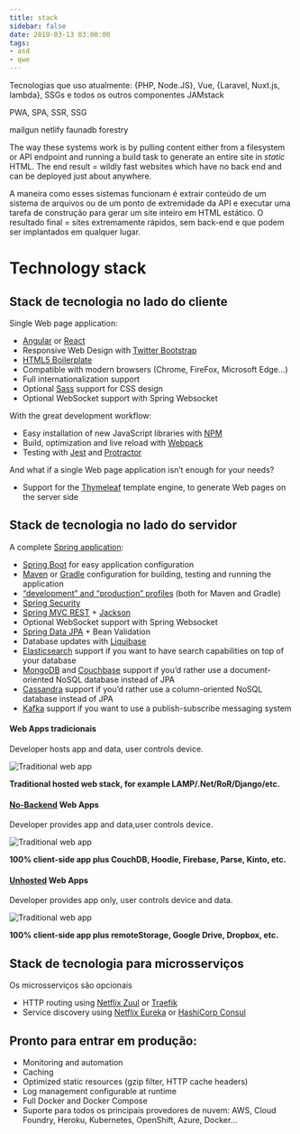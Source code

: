 ```yaml
---
title: stack
sidebar: false
date: 2019-03-13 03:00:00
tags:
- asd
- qwe
---
```


Tecnologias que uso atualmente: {PHP, Node.JS}, Vue, {Laravel, Nuxt.js, lambda}, SSGs e todos os outros componentes JAMstack

PWA, SPA, SSR, SSG

mailgun
netlify
faunadb
forestry

The way these systems work is by pulling content either from a filesystem or API endpoint and running a build task to generate an entire site in *static* HTML. The end result = wildly fast websites which have no back end and can be deployed just about anywhere.


A maneira como esses sistemas funcionam é extrair conteúdo de um sistema de arquivos ou de um ponto de extremidade da API e executar uma tarefa de construção para gerar um site inteiro em HTML estático. O resultado final = sites extremamente rápidos, sem back-end e que podem ser implantados em qualquer lugar.

# Technology stack

## Stack de tecnologia no lado do cliente

Single Web page application:

- [Angular](https://angular.io/) or [React](https://reactjs.org/)
- Responsive Web Design with [Twitter Bootstrap](https://getbootstrap.com/)
- [HTML5 Boilerplate](http://html5boilerplate.com/)
- Compatible with modern browsers (Chrome, FireFox, Microsoft Edge…)
- Full internationalization support
- Optional [Sass](https://www.npmjs.com/package/node-sass) support for CSS design
- Optional WebSocket support with Spring Websocket

With the great development workflow:

- Easy installation of new JavaScript libraries with [NPM](https://www.npmjs.com/get-npm)
- Build, optimization and live reload with [Webpack](https://webpack.js.org/)
- Testing with [Jest](https://facebook.github.io/jest/) and [Protractor](http://www.protractortest.org/)

And what if a single Web page application isn’t enough for your needs?

- Support for the [Thymeleaf](http://www.thymeleaf.org/) template engine, to generate Web pages on the server side


## Stack de tecnologia no lado do servidor

A complete [Spring application](https://spring.io/):

- [Spring Boot](https://projects.spring.io/spring-boot/) for easy application configuration
- [Maven](https://maven.apache.org/) or [Gradle](http://www.gradle.org/) configuration for building, testing and running the application
- [“development” and “production” profiles](https://www.jhipster.tech/profiles/) (both for Maven and Gradle)
- [Spring Security](https://docs.spring.io/spring-security/site/index.html)
- [Spring MVC REST](https://spring.io/guides/gs/rest-service/) + [Jackson](https://github.com/FasterXML/jackson)
- Optional WebSocket support with Spring Websocket
- [Spring Data JPA](https://projects.spring.io/spring-data-jpa/) + Bean Validation
- Database updates with [Liquibase](http://www.liquibase.org/)
- [Elasticsearch](https://github.com/elastic/elasticsearch) support if you want to have search capabilities on top of your database
- [MongoDB](https://www.mongodb.org/) and [Couchbase](https://www.couchbase.com/) support if you’d rather use a document-oriented NoSQL database instead of JPA
- [Cassandra](https://cassandra.apache.org/) support if you’d rather use a column-oriented NoSQL database instead of JPA
- [Kafka](https://kafka.apache.org/) support if you want to use a publish-subscribe messaging system


####  Web Apps tradicionais

Developer hosts app and data, user controls device.

![Traditional web app](https://remotestorage.io/img/explainer-1-traditional-webapp-scoured.svg)

**Traditional hosted web stack, for example LAMP/.Net/RoR/Django/etc.**


#### [No-Backend](http://nobackend.org/) Web Apps

Developer provides app and data,user controls device.

![Traditional web app](https://remotestorage.io/img/explainer-2-no-backend-scoured.svg)

**100% client-side app plus CouchDB, Hoodie, Firebase, Parse, Kinto, etc.**


#### [Unhosted](https://unhosted.org/) Web Apps

Developer provides app only, user controls device and data.

![Traditional web app](https://remotestorage.io/img/explainer-3-unhosted-scoured.svg)

**100% client-side app plus remoteStorage, Google Drive, Dropbox, etc.**


## Stack de tecnologia para microsserviços


Os microsserviços são opcionais

- HTTP routing using [Netflix Zuul](https://github.com/Netflix/zuul) or [Traefik](https://traefik.io/)
- Service discovery using [Netflix Eureka](https://github.com/Netflix/eureka) or [HashiCorp Consul](https://www.consul.io/)

## Pronto para entrar em produção:

- Monitoring and automation
- Caching 
- Optimized static resources (gzip filter, HTTP cache headers)
- Log management configurable at runtime
- Full Docker and Docker Compose
- Suporte para todos os principais provedores de nuvem: AWS, Cloud Foundry, Heroku, Kubernetes, OpenShift, Azure, Docker…


